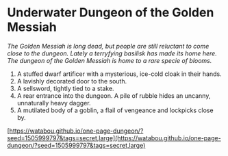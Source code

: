 # Underwater Dungeon of the Golden Messiah

_The Golden Messiah is long dead, but people are still reluctant to come close to the dungeon. Lately a terryfying basilisk has made its home here. The dungeon of the Golden Messiah is home to a rare specie of blooms._

1. A stuffed dwarf artificer with a mysterious, ice-cold cloak in their hands.
2. A lavishly decorated door to the south.
3. A sellsword, tightly tied to a stake.
4. A rear entrance into the dungeon. A pile of rubble hides an uncanny, unnaturally heavy dagger.
5. A mutilated body of a goblin, a flail of vengeance and lockpicks close by.

[https://watabou.github.io/one-page-dungeon/?seed=1505999797&tags=secret,large](https://watabou.github.io/one-page-dungeon/?seed=1505999797&tags=secret,large)
